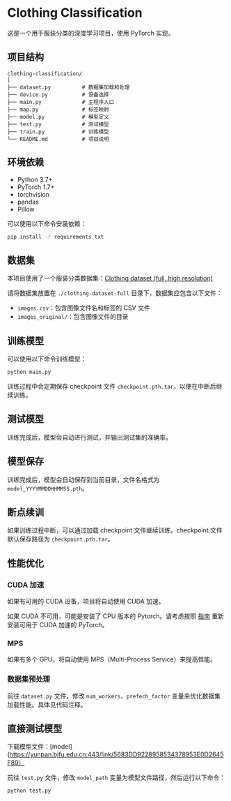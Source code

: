 # Clothing Classification

这是一个用于服装分类的深度学习项目，使用 PyTorch 实现。

## 项目结构

```
clothing-classification/
│
├── dataset.py          # 数据集加载和处理
├── device.py           # 设备选择
├── main.py             # 主程序入口
├── map.py              # 标签映射
├── model.py            # 模型定义
├── test.py             # 测试模型
├── train.py            # 训练模型
└── README.md           # 项目说明
```

## 环境依赖

- Python 3.7+
- PyTorch 1.7+
- torchvision
- pandas
- Pillow

可以使用以下命令安装依赖：

```bash
pip install -r requirements.txt
```

## 数据集

本项目使用了一个服装分类数据集：[Clothing dataset (full, high resolution)](https://www.kaggle.com/datasets/agrigorev/clothing-dataset-full)

请将数据集放置在 `./clothing-dataset-full` 目录下，数据集应包含以下文件：

- `images.csv`：包含图像文件名和标签的 CSV 文件
- `images_original/`：包含图像文件的目录

## 训练模型

可以使用以下命令训练模型：

```bash
python main.py
```

训练过程中会定期保存 checkpoint 文件 `checkpoint.pth.tar`，以便在中断后继续训练。

## 测试模型

训练完成后，模型会自动进行测试，并输出测试集的准确率。

## 模型保存

训练完成后，模型会自动保存到当前目录，文件名格式为 `model_YYYYMMDDHHMMSS.pth`。

## 断点续训

如果训练过程中断，可以通过加载 checkpoint 文件继续训练。checkpoint 文件默认保存路径为 `checkpoint.pth.tar`。

## 性能优化

### CUDA 加速

如果有可用的 CUDA 设备，项目将自动使用 CUDA 加速。

如果 CUDA 不可用，可能是安装了 CPU 版本的 Pytorch。请考虑按照 [指南](https://pytorch.org/get-started/locally/) 重新安装可用于 CUDA 加速的 PyTorch。

### MPS

如果有多个 GPU，将自动使用 MPS（Multi-Process Service）来提高性能。

### 数据集预处理

前往 `dataset.py` 文件，修改 `num_workers`、`prefech_factor` 变量来优化数据集加载性能。具体见代码注释。

## 直接测试模型
下载模型文件：[model](https://yunpan.bjfu.edu.cn:443/link/5683DD9228958534378953E0D2645F89）

前往 `test.py` 文件，修改 `model_path` 变量为模型文件路径，然后运行以下命令：

```bash
python test.py
```